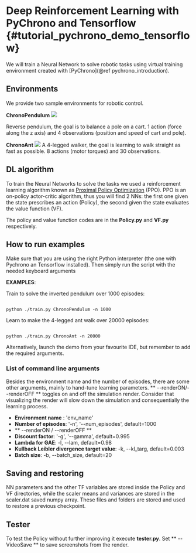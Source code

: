 Deep Reinforcement Learning with PyChrono and Tensorflow {#tutorial_pychrono_demo_tensorflow}
==========================
We will train a Neural Network to solve robotic tasks using virtual training environment created with [PyChrono](@ref pychrono_introduction).

## Environments
We provide two sample environments for robotic control. 

**ChronoPendulum** 
![](http://projectchrono.org/assets/manual/Tutorial_tensorflow_pendulum.jpg)

Reverse pendulum, the goal is to balance a pole on a cart.  1 action (force along the z axis) and 4 observations (position and speed of cart and pole).

**ChronoAnt** 
![](http://projectchrono.org/assets/manual/Tutorial_tensorflow_ant.jpg)
A 4-legged walker, the goal is learning to walk straight as fast as possible. 8 actions (motor torques) and 30 observations.

## DL algorithm

To train the Neural Networks to solve the tasks we used a reinforcement learning algorithm known as [Proximal Policy Optimization](https://arxiv.org/abs/1707.06347) (PPO). PPO is an on-policy actor-critic algorithm, thus you will find 2 NNs: the first one given the state prescribes an action (Policy), the second given the state evaluates the value function (VF).

The policy and value function codes are in the **Policy.py** and **VF.py** respectively.


## How to run examples
Make sure that you are using the right Python interpreter (the one with Pychrono an Tensorflow installed). 
Then simply run the script with the needed keyboard arguments

**EXAMPLES**: 

Train to solve the inverted pendulum over 1000 episodes:

~~~~~~~~~~~~~{.sh}

python ./train.py ChronoPendulum -n 1000

~~~~~~~~~~~~~

Learn to make the 4-legged ant walk over 20000 episodes:

~~~~~~~~~~~~~{.sh}

python ./train.py ChronoAnt -n 20000

~~~~~~~~~~~~~

Alternatively, launch the demo from your favourite IDE, but remember to add the required arguments.

### List of command line arguments
Besides the environment name and the number of episodes, there are some other arguments, mainly to hand-tune learning parameters.
** --renderON/--renderOFF ** toggles on and off the simulation render. Consider that visualizing the render will slow down the simulation and consequentially the learning process.

 - **Environment name** : 'env_name'
 - **Number of episodes**: '-n', '--num_episodes', default=1000
 - ** --renderON   /    --renderOFF **
 - **Discount factor**: '-g', '--gamma', default=0.995
 - **Lambda for GAE**: -l, --lam, default=0.98
 - **Kullback Leibler divergence target value**: -k, --kl_targ, default=0.003
 - **Batch size**: -b, --batch_size, default=20

## Saving and restoring

NN parameters and the other TF variables are stored inside the Policy and VF directories, while the scaler means and variances are stored in the scaler.dat saved numpy array. These files and folders are stored and used to restore a previous checkpoint.

## Tester

To test the Policy without further improving it execute **tester.py**. Set ** --VideoSave ** to save screenshots from the render.

